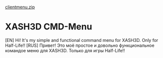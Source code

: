 [clientmenu.zip](https://github.com/XDe0/CMD-Menu/files/7273198/clientmenu.zip)
# XASH3D CMD-Menu
[EN] Hi! It's my simple and functional command menu for XASH3D. Only for Half-Life!!
[RUS] Привет! Это моё простое и довольно функциональное командое меню для XASH3D. Только для игры Half-Life!!

